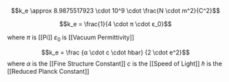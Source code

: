 
$$k_e \approx 8.9875517923 \cdot 10^9 \cdot \frac{N \cdot m^2}{C^2}$$

$$k_e = \frac{1}{4 \cdot π \cdot ε_0}$$

where
	$π$ is [[Pi]]
	$ε_0$ is [[Vacuum Permittivity]]


$$k_e = \frac {α \cdot c \cdot hbar} {2 \cdot e^2}$$
where
	$α$ is the [[Fine Structure Constant]]
	$c$ is the [[Speed of Light]]
	$ℏ$ is the [[Reduced Planck Constant]]
